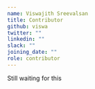 ```yaml
---
name: Viswajith Sreevalsan
title: Contributor
github: viswa
twitter: ""
linkedin: ""
slack: ""
joining_date: ""
role: contributor
---
```


Still waiting for this
